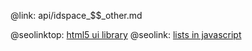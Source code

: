 @link: api/idspace_$$_other.md

@seolinktop: [html5 ui library](https://webix.com)
@seolink: [lists in javascript](https://webix.com/widget/list/)